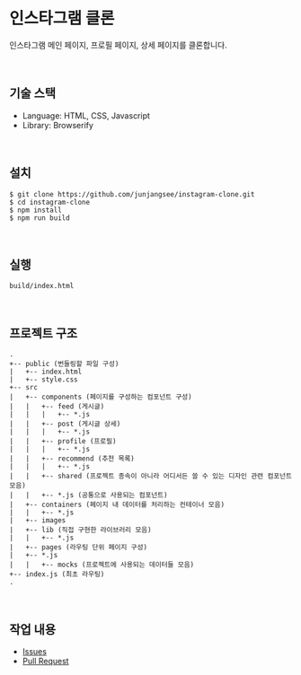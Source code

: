 # 인스타그램 클론

인스타그램 메인 페이지, 프로필 페이지, 상세 페이지를 클론합니다.

<br/>

## 기술 스택

- Language: HTML, CSS, Javascript
- Library: Browserify

<br/>

## 설치

```text
$ git clone https://github.com/junjangsee/instagram-clone.git
$ cd instagram-clone
$ npm install
$ npm run build
```

<br/>

## 실행

```text
build/index.html
```

<br/>

## 프로젝트 구조

```text
.
+-- public (번들링할 파일 구성)
|   +-- index.html
|   +-- style.css
+-- src
|   +-- components (페이지를 구성하는 컴포넌트 구성)
|   |   +-- feed (게시글)
|   |   |   +-- *.js
|   |   +-- post (게시글 상세)
|   |   |   +-- *.js
|   |   +-- profile (프로필)
|   |   |   +-- *.js
|   |   +-- recommend (추천 목록)
|   |   |   +-- *.js
|   |   +-- shared (프로젝트 종속이 아니라 어디서든 쓸 수 있는 디자인 관련 컴포넌트 모음)
|   |   +-- *.js (공통으로 사용되는 컴포넌트)
|   +-- containers (페이지 내 데이터를 처리하는 컨테이너 모음)
|   |   +-- *.js
|   +-- images
|   +-- lib (직접 구현한 라이브러리 모음)
|   |   +-- *.js
|   +-- pages (라우팅 단위 페이지 구성)
|   +-- *.js
|   |   +-- mocks (프로젝트에 사용되는 데이터들 모음)
+-- index.js (최초 라우팅)
.
```

<br/>

## 작업 내용

- [Issues](https://github.com/junjangsee/instagram-clone/issues?q=is%3Aissue+is%3Aclosed)
- [Pull Request](https://github.com/junjangsee/instagram-clone/pulls?q=is%3Apr+is%3Aclosed)
